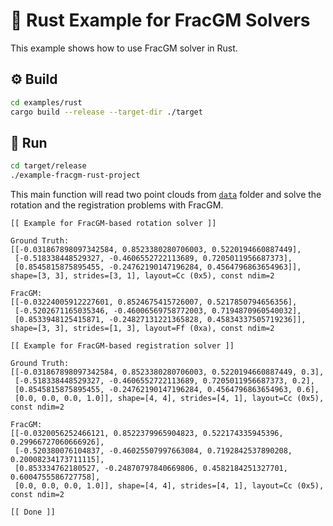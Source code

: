 # :crab: Rust Example for FracGM Solvers

This example shows how to use FracGM solver in Rust.

## :gear: Build

```sh
cd examples/rust
cargo build --release --target-dir ./target
```

## :running: Run

```sh
cd target/release
./example-fracgm-rust-project
```

This main function will read two point clouds from [`data`](../data) folder and
solve the rotation and the registration problems with FracGM.

```
[[ Example for FracGM-based rotation solver ]]

Ground Truth:
[[-0.031867898097342584, 0.8523380280706003, 0.5220194660887449],
 [-0.518338448529327, -0.4606552722113689, 0.7205011956687373],
 [0.8545815875895455, -0.24762190147196284, 0.4564796863654963]], shape=[3, 3], strides=[3, 1], layout=Cc (0x5), const ndim=2

FracGM:
[[-0.03224005912227601, 0.8524675415726007, 0.5217850794656356],
 [-0.5202671165035346, -0.46006569758772003, 0.7194870960540032],
 [0.8533948125415871, -0.24827131221365828, 0.45834337505719236]], shape=[3, 3], strides=[1, 3], layout=Ff (0xa), const ndim=2

[[ Example for FracGM-based registration solver ]]

Ground Truth:
[[-0.031867898097342584, 0.8523380280706003, 0.5220194660887449, 0.3],
 [-0.518338448529327, -0.4606552722113689, 0.7205011956687373, 0.2],
 [0.8545815875895455, -0.24762190147196284, 0.4564796863654963, 0.6],
 [0.0, 0.0, 0.0, 1.0]], shape=[4, 4], strides=[4, 1], layout=Cc (0x5), const ndim=2

FracGM:
[[-0.0320056252466121, 0.8522379965904823, 0.522174335945396, 0.29966727060666926],
 [-0.520380076104837, -0.46025507997663084, 0.7192842537890208, 0.20008234173711115],
 [0.853334762180527, -0.24870797840669806, 0.4582184251327701, 0.6004755586727758],
 [0.0, 0.0, 0.0, 1.0]], shape=[4, 4], strides=[4, 1], layout=Cc (0x5), const ndim=2

[[ Done ]]
```
